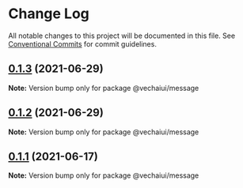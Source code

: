 # Change Log

All notable changes to this project will be documented in this file.
See [Conventional Commits](https://conventionalcommits.org) for commit guidelines.

## [0.1.3](https://github.com/vechai/vechaiui/compare/@vechaiui/message@0.1.2...@vechaiui/message@0.1.3) (2021-06-29)

**Note:** Version bump only for package @vechaiui/message





## [0.1.2](https://github.com/vechai/vechaiui/compare/@vechaiui/message@0.1.1...@vechaiui/message@0.1.2) (2021-06-29)

**Note:** Version bump only for package @vechaiui/message





## [0.1.1](https://github.com/vechai/vechaiui/compare/@vechaiui/message@0.1.0...@vechaiui/message@0.1.1) (2021-06-17)

**Note:** Version bump only for package @vechaiui/message
